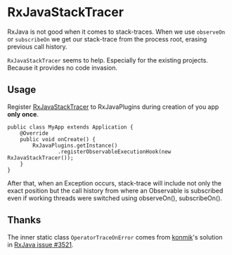 # RxJavaStackTracer
RxJava is not good when it comes to stack-traces. When we use `observeOn` or `subscribeOn` we get our stack-trace from the process root, erasing previous call history.

`RxJavaStackTracer` seems to help. Especially for the existing projects. Because it provides no code invasion.

## Usage
Register [RxJavaStackTracer](https://github.com/Cookizz/RxJavaStackTracer/blob/master/app/src/main/java/stacktracer/rxjava/cookizz/com/rxjavastacktracer/RxJavaStackTracer.java) to RxJavaPlugins during creation of you app **only once**.

	public class MyApp extends Application {
		@Override
		public void onCreate() {
			RxJavaPlugins.getInstance()
					.registerObservableExecutionHook(new RxJavaStackTracer());
		}
	}

After that, when an Exception occurs, stack-trace will include not only the exact position but the call history from where an Observable is subscribed even if working threads were switched using observeOn(), subscribeOn().

## Thanks
The inner static class `OperatorTraceOnError` comes from [konmik](https://github.com/konmik)'s solution in [RxJava issue #3521](https://github.com/ReactiveX/RxJava/issues/3521).
